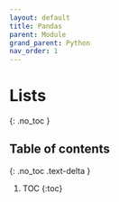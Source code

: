 ```yaml
---
layout: default
title: Pandas
parent: Module
grand_parent: Python
nav_order: 1
---
```

# Lists
{: .no_toc }

## Table of contents
{: .no_toc .text-delta }

1. TOC
{:toc}
